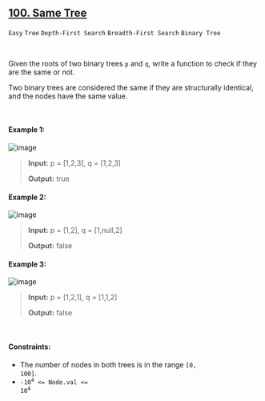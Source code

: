## [100. Same Tree](https://leetcode.com/problems/same-tree/)

<code>Easy</code> <code>Tree</code> <code>Depth-First Search</code> <code>Breadth-First Search</code> <code>Binary Tree</code>

<br>

Given the roots of two binary trees <code>p</code> and <code>q</code>, write a function to check if they are the same or not.

Two binary trees are considered the same if they are structurally identical, and the nodes have the same value.

<br>

#### Example 1:

![image](https://github.com/user-attachments/assets/0b751f88-1289-423c-8ffc-e0f877a451a8)

> __Input:__ p = [1,2,3], q = [1,2,3]
>
> __Output:__ true

#### Example 2:

![image](https://github.com/user-attachments/assets/3cf7d407-257f-4a53-9aa9-c758667d4cc1)

> __Input:__ p = [1,2], q = [1,null,2]
>
> __Output:__ false

#### Example 3:

![image](https://github.com/user-attachments/assets/77977a2f-83b9-40b8-a957-8082c14ae9d2)

> __Input:__ p = [1,2,1], q = [1,1,2]
>
> __Output:__ false

<br>

#### Constraints:

- The number of nodes in both trees is in the range <code>[0, 100]</code>.
- <code>-10<sup>4</sup> <= Node.val <= 10<sup>4</sup></code>